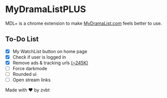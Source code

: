 # MyDramaListPLUS

MDL+ is a chrome extension to make [MyDramaList.com](https://mydramalist.com/) feels better to use.

## To-Do List

- [x] My WatchList button on home page
- [x] Check if user is logged in
- [x] Remove ads & tracking urls [(~245K)](./ads.js)
- [ ] Force darkmode
- [ ] Rounded ui
- [ ] Open stream links

Made with ❤ by zvbt

